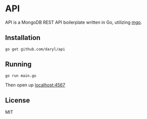 # API

API is a MongoDB REST API boilerplate written in Go, utilizing [mgo](https://labix.org/mgo).

## Installation

```
go get github.com/daryl/api
```

## Running

```
go run main.go
```

Then open up [localhost:4567](http://localhost:4567)

## License

MIT
